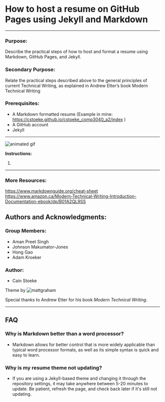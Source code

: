 # How to host a resume on GitHub Pages using Jekyll and Markdown
- - - 
### Purpose: 
Describe the practical steps of how to host and format a resume using Markdown, GitHub Pages, and Jekyll.
### Secondary Purpose: 
Relate the practical steps described above to the general principles of current Technical Writing, as explained in Andrew Etter’s book Modern Technical Writing
### Prerequisites: 
- A Markdown formatted resume (Example in mine: https://cstoeke.github.io/cstoeke_comp3040_a2/index )
- A GitHub account
- Jekyll 

- - -
![animated gif](https://media.giphy.com/media/2WD7iXievQaqFm2T7p/giphy.gif)

**Instructions:**

1.  


- - -
### More Resources: 
https://www.markdownguide.org/cheat-sheet
https://www.amazon.ca/Modern-Technical-Writing-Introduction-Documentation-ebook/dp/B01A2QL9SS

## Authors and Acknowledgments: 
### Group Members: 
- Aman Preet Singh
- Johnson Makumator-Jones
- Hong Gao
- Adam Kroeker

### Author: 
- Cain Stoeke

Theme by ![mattgraham](https://twitter.com/mattgraham)

Special thanks to Andrew Etter for his book *Modern Technical Writing*.


- - -
## FAQ

### Why is Markdown better than a word processor?  
- Markdown allows for better control that is more widely applicable than typical word processor formats, as well as its simple syntax is quick and easy to learn.

### Why is my resume theme not updating?  
- If you are using a Jekyll-based theme and changing it through the repository settings, it may take anywhere between 5-20 minutes to update. Be patient, refresh the page, and check back later if it's still not updating. 
